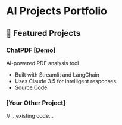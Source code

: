 # AI Projects Portfolio

## 🤖 Featured Projects

### ChatPDF [[Demo]](https://your-chatpdf.streamlit.app)
AI-powered PDF analysis tool
- Built with Streamlit and LangChain
- Uses Claude 3.5 for intelligent responses
- [Source Code](https://github.com/stonebat/chatpdf)

### [Your Other Project]
// ...existing code...